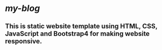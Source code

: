 # *__my-blog__*

## This is static website template using HTML, CSS, JavaScript and Bootstrap4 for making website responsive.
